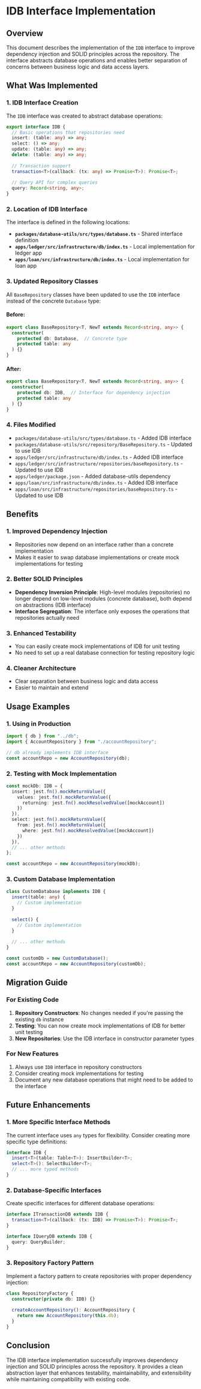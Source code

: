 # IDB Interface Implementation

## Overview

This document describes the implementation of the `IDB` interface to improve dependency injection and SOLID principles across the repository. The interface abstracts database operations and enables better separation of concerns between business logic and data access layers.

## What Was Implemented

### 1. IDB Interface Creation

The `IDB` interface was created to abstract database operations:

```typescript
export interface IDB {
  // Basic operations that repositories need
  insert: (table: any) => any;
  select: () => any;
  update: (table: any) => any;
  delete: (table: any) => any;
  
  // Transaction support
  transaction<T>(callback: (tx: any) => Promise<T>): Promise<T>;
  
  // Query API for complex queries
  query: Record<string, any>;
}
```

### 2. Location of IDB Interface

The interface is defined in the following locations:

- **`packages/database-utils/src/types/database.ts`** - Shared interface definition
- **`apps/ledger/src/infrastructure/db/index.ts`** - Local implementation for ledger app
- **`apps/loan/src/infrastructure/db/index.ts`** - Local implementation for loan app

### 3. Updated Repository Classes

All `BaseRepository` classes have been updated to use the `IDB` interface instead of the concrete `Database` type:

#### Before:
```typescript
export class BaseRepository<T, NewT extends Record<string, any>> {
  constructor(
    protected db: Database,  // Concrete type
    protected table: any
  ) {}
}
```

#### After:
```typescript
export class BaseRepository<T, NewT extends Record<string, any>> {
  constructor(
    protected db: IDB,  // Interface for dependency injection
    protected table: any
  ) {}
}
```

### 4. Files Modified

- `packages/database-utils/src/types/database.ts` - Added IDB interface
- `packages/database-utils/src/repository/BaseRepository.ts` - Updated to use IDB
- `apps/ledger/src/infrastructure/db/index.ts` - Added IDB interface
- `apps/ledger/src/infrastructure/repositories/baseRepository.ts` - Updated to use IDB
- `apps/ledger/package.json` - Added database-utils dependency
- `apps/loan/src/infrastructure/db/index.ts` - Added IDB interface
- `apps/loan/src/infrastructure/repositories/baseRepository.ts` - Updated to use IDB

## Benefits

### 1. **Improved Dependency Injection**
- Repositories now depend on an interface rather than a concrete implementation
- Makes it easier to swap database implementations or create mock implementations for testing

### 2. **Better SOLID Principles**
- **Dependency Inversion Principle**: High-level modules (repositories) no longer depend on low-level modules (concrete database), both depend on abstractions (IDB interface)
- **Interface Segregation**: The interface only exposes the operations that repositories actually need

### 3. **Enhanced Testability**
- You can easily create mock implementations of IDB for unit testing
- No need to set up a real database connection for testing repository logic

### 4. **Cleaner Architecture**
- Clear separation between business logic and data access
- Easier to maintain and extend

## Usage Examples

### 1. Using in Production
```typescript
import { db } from "../db";
import { AccountRepository } from "./accountRepository";

// db already implements IDB interface
const accountRepo = new AccountRepository(db);
```

### 2. Testing with Mock Implementation
```typescript
const mockDb: IDB = {
  insert: jest.fn().mockReturnValue({
    values: jest.fn().mockReturnValue({
      returning: jest.fn().mockResolvedValue([mockAccount])
    })
  }),
  select: jest.fn().mockReturnValue({
    from: jest.fn().mockReturnValue({
      where: jest.fn().mockResolvedValue([mockAccount])
    })
  }),
  // ... other methods
};

const accountRepo = new AccountRepository(mockDb);
```

### 3. Custom Database Implementation
```typescript
class CustomDatabase implements IDB {
  insert(table: any) {
    // Custom implementation
  }
  
  select() {
    // Custom implementation
  }
  
  // ... other methods
}

const customDb = new CustomDatabase();
const accountRepo = new AccountRepository(customDb);
```

## Migration Guide

### For Existing Code

1. **Repository Constructors**: No changes needed if you're passing the existing `db` instance
2. **Testing**: You can now create mock implementations of IDB for better unit testing
3. **New Repositories**: Use the IDB interface in constructor parameter types

### For New Features

1. Always use `IDB` interface in repository constructors
2. Consider creating mock implementations for testing
3. Document any new database operations that might need to be added to the interface

## Future Enhancements

### 1. More Specific Interface Methods
The current interface uses `any` types for flexibility. Consider creating more specific type definitions:

```typescript
interface IDB {
  insert<T>(table: Table<T>): InsertBuilder<T>;
  select<T>(): SelectBuilder<T>;
  // ... more typed methods
}
```

### 2. Database-Specific Interfaces
Create specific interfaces for different database operations:

```typescript
interface ITransactionDB extends IDB {
  transaction<T>(callback: (tx: IDB) => Promise<T>): Promise<T>;
}

interface IQueryDB extends IDB {
  query: QueryBuilder;
}
```

### 3. Repository Factory Pattern
Implement a factory pattern to create repositories with proper dependency injection:

```typescript
class RepositoryFactory {
  constructor(private db: IDB) {}
  
  createAccountRepository(): AccountRepository {
    return new AccountRepository(this.db);
  }
}
```

## Conclusion

The IDB interface implementation successfully improves dependency injection and SOLID principles across the repository. It provides a clean abstraction layer that enhances testability, maintainability, and extensibility while maintaining compatibility with existing code.